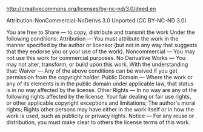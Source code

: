 http://creativecommons.org/licenses/by-nc-nd/3.0/deed.en

Attribution-NonCommercial-NoDerivs 3.0 Unported (CC BY-NC-ND 3.0)

You are free to Share — to copy, distribute and transmit the work
Under the following conditions:
Attribution — You must attribute the work in the manner specified 
by the author or licensor (but not in any way that suggests that 
they endorse you or your use of the work). 
Noncommercial — You may not use this work for commercial purposes. 
No Derivative Works — You may not alter, transform, or build upon 
this work.
With the understanding that: 
    Waiver — Any of the above conditions can be waived if you get 
    permission from the copyright holder.
    Public Domain — Where the work or any of its elements is in 
    the public domain under applicable law, that status is in no 
    way affected by the license.
    Other Rights — In no way are any of the following rights 
    affected by the license:
        Your fair dealing or fair use rights, or other applicable
        copyright exceptions and limitations;
        The author's moral rights;
        Rights other persons may have either in the work itself 
        or in how the work is used, such as publicity or privacy 
        rights.
    Notice — For any reuse or distribution, you must make clear 
    to others the license terms of this work. 
